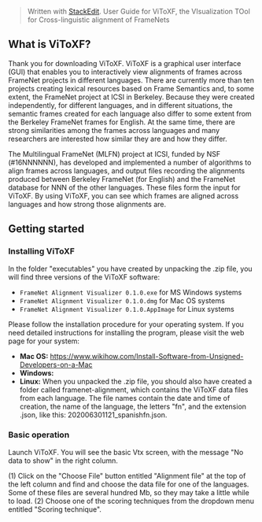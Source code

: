 ﻿


> Written with [StackEdit](https://stackedit.io/).
> User Guide for ViToXF, the VIsualization TOol for Cross-linguistic alignment of FrameNets

## What is ViToXF?
Thank you for downloading ViToXF.  ViToXF is a graphical user interface (GUI) that enables you to interactively view alignments of frames across FrameNet projects in different languages. 
There are currently more than ten projects creating lexical resources based on Frame Semantics and, to some extent, the FrameNet project at ICSI in Berkeley. Because they were created independently, for different languages, and in different situations, the semantic frames created for each language also differ to some extent from the Berkeley FrameNet frames for English.  At the same time, there are strong similarities among the frames across languages and many researchers are interested how similar they are and how they differ.  

The Multilingual FrameNet (MLFN) project at ICSI, funded by NSF (#16NNNNNN),  has developed and implemented a number of algorithms to align frames across languages, and output files recording the alignments produced between Berkeley FrameNet (for English) and the FrameNet database for NNN of the other languages.  These files form the input for ViToXF.  By using ViToXF, you can see which frames are aligned across languages and how strong those alignments are.

## Getting started
### Installing ViToXF
In the folder "executables"  you have created by unpacking the .zip file, you will find three versions of the ViToXF software:
 - `FrameNet Alignment Visualizer 0.1.0.exe` for MS Windows systems
 - `FrameNet Alignment Visualizer 0.1.0.dmg` for Mac OS systems
 - `FrameNet Alignment Visualizer 0.1.0.AppImage` for Linux systems

Please follow the installation procedure for your operating system.  If you need detailed instructions for installing the program, please visit the web page for your system:
 - **Mac OS:** https://www.wikihow.com/Install-Software-from-Unsigned-Developers-on-a-Mac
 - **Windows:**
 - **Linux:** 
 When you unpacked the .zip file, you should also have created a folder called framenet-alignment, which contains the ViToXF data files from each language. The file names contain the date and time of creation, the name of the language, the letters "fn", and the extension .json, like this: 202006301121_spanishfn.json. 
 
### Basic operation
Launch ViToXF.  You will see the basic Vtx screen, with the message "No data to show" in the right column. 

(1) Click on the "Choose File" button entitled "Alignment file" at the top of the left column and find and choose the data file for one of the languages.  Some of these files are several hundred Mb, so they may take a little while to load. 
(2) Choose one of the scoring techniques from the dropdown menu entitled "Scoring technique". 
